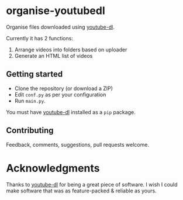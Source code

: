 # organise-youtubedl
Organise files downloaded using [youtube-dl](https://rg3.github.io/youtube-dl/).

Currently it has 2 functions:
1. Arrange videos into folders based on uploader
1. Generate an HTML list of videos


## Getting started
- Clone the repository (or download a ZIP)
- Edit `conf.py` as per your configuration
- Run `main.py`.

You must have [youtube-dl](https://rg3.github.io/youtube-dl/) installed as a `pip` package.

## Contributing
Feedback, comments, suggestions, pull requests welcome.

# Acknowledgments
Thanks to [youtube-dl](https://rg3.github.io/youtube-dl/) for being a great piece of software.
I wish I could make software that was as feature-packed & reliable as yours.
